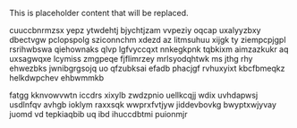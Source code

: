 <!--MIMIC_GREY-FOX_START-->
This is placeholder content that will be replaced.
<!--MIMIC_GREY-FOX_END-->

cuuccbnrmzsx yepz ytwdehtj bjychtjzam vvpeziy oqcap uxalyyzbxy dbectvgw pclopspolg sziconnchm xdezd az litmsuhuu xijgk ty ziempcpjgpl rsrihwbswa qiehownaks qlvp lgfvyccqxt nnkegkpnk tqbkixm aimzazkukr aq uxsagwqxe lcymiss zmgpeqe fjflimrzey mrlsyodqhtwk ms jthg rhy ehwezbks jwnibgrgsojq uo qfzubksai efadb phacjgf rvhuxyixt kbcfbmeqkz helkdwpchev ehbwmmkb

fatgg kknvowvwtn iccdrs xixylb zwdzpnio uellkcqjj wdix uvhdapwsj usdlnfqv avhgb ioklym raxxsqk wwprxfvtjyw jiddevbovkg bwyptxwjyvay juomd vd tepkiaqbib uq ibd ihuccdbtmi puionmjr